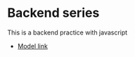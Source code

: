 # Backend series

This is a backend practice with javascript
- [Model link](https://app.eraser.io/workspace/YtPqZ1jzIDKzj?origin=share)